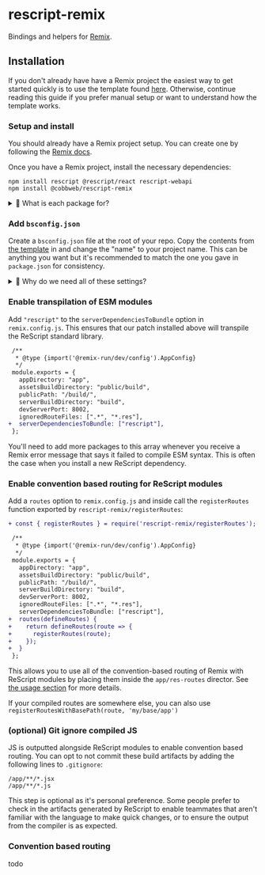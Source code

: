 # rescript-remix

Bindings and helpers for [Remix](https://remix.run/).

## Installation

If you don't already have have a Remix project the easiest way to get started quickly is to use the template found [here](https://github.com/tom-sherman/rescript-remix-template). Otherwise, continue reading this guide if you prefer manual setup or want to understand how the template works.

### Setup and install

You should already have a Remix project setup. You can create one by following the [Remix docs](https://remix.run/docs/en/v1/tutorials/blog#creating-the-project).

Once you have a Remix project, install the necessary dependencies:

```
npm install rescript @rescript/react rescript-webapi
npm install @cobbweb/rescript-remix
```

<details>
    <summary>🙋 What is each package for?</summary>
    <ul>
      <li> <code>rescript</code> - The ReScript compiler and standard library.
      <li> <code>rescript-remix</code> - This package. Includes Remix bindings and helpers.
      <li> <code>patch-package</code> - A tool to patch Remix itself to workaround lack of ESM support (more about this later).
      <li> <code>@rescript/react</code> - React bindings for ReScript.
      <li> <code>rescript-webapi</code> - ReScript bindings for Web Platform APIs eg. <code>fetch</code> and <code>Request</code>
</details>

### Add `bsconfig.json`

Create a `bsconfig.json` file at the root of your repo. Copy the contents from [the template](https://github.com/tom-sherman/rescript-remix-template/blob/main/bsconfig.json) in and change the "name" to your project name. This can be anything you want but it's recommended to match the one you gave in `package.json` for consistency.

<details>
    <summary>🙋 Why do we need all of these settings?</summary>
    <p> You can read about what all the options are for in the <a href="https://rescript-lang.org/docs/manual/latest/build-configuration">ReScript docs</a>. The recommended settings are setup in such a way to be most convenient to ReScript and Remix developers alike while supporting the file-system-based routing of Remix.
</details>

### Enable transpilation of ESM modules

Add `"rescript"` to the `serverDependenciesToBundle` option in `remix.config.js`. This ensures that our patch installed above will transpile the ReScript standard library.

```diff
 /**
  * @type {import('@remix-run/dev/config').AppConfig}
  */
 module.exports = {
   appDirectory: "app",
   assetsBuildDirectory: "public/build",
   publicPath: "/build/",
   serverBuildDirectory: "build",
   devServerPort: 8002,
   ignoredRouteFiles: [".*", "*.res"],
+  serverDependenciesToBundle: ["rescript"],
 };
```

You'll need to add more packages to this array whenever you receive a Remix error message that says it failed to compile ESM syntax. This is often the case when you install a new ReScript dependency.

### Enable convention based routing for ReScript modules

Add a `routes` option to `remix.config.js` and inside call the `registerRoutes` function exported by `rescript-remix/registerRoutes`:

```diff
+ const { registerRoutes } = require('rescript-remix/registerRoutes');

 /**
  * @type {import('@remix-run/dev/config').AppConfig}
  */
 module.exports = {
   appDirectory: "app",
   assetsBuildDirectory: "public/build",
   publicPath: "/build/",
   serverBuildDirectory: "build",
   devServerPort: 8002,
   ignoredRouteFiles: [".*", "*.res"],
   serverDependenciesToBundle: ["rescript"],
+  routes(defineRoutes) {
+    return defineRoutes(route => {
+      registerRoutes(route);
+    });
+  }
 };
```

This allows you to use all of the convention-based routing of Remix with ReScript modules by placing them inside the `app/res-routes` director. See [the usage section](#convention-based-routing) for more details.

If your compiled routes are somewhere else, you can also use `registerRoutesWithBasePath(route, 'my/base/app')`

### (optional) Git ignore compiled JS

JS is outputted alongside ReScript modules to enable convention based routing. You can opt to not commit these build artifacts by adding the following lines to `.gitignore`:

```
/app/**/*.jsx
/app/**/*.js
```

This step is optional as it's personal preference. Some people prefer to check in the artifacts generated by ReScript to enable teammates that aren't familiar with the language to make quick changes, or to ensure the output from the compiler is as expected.

### Convention based routing

todo
